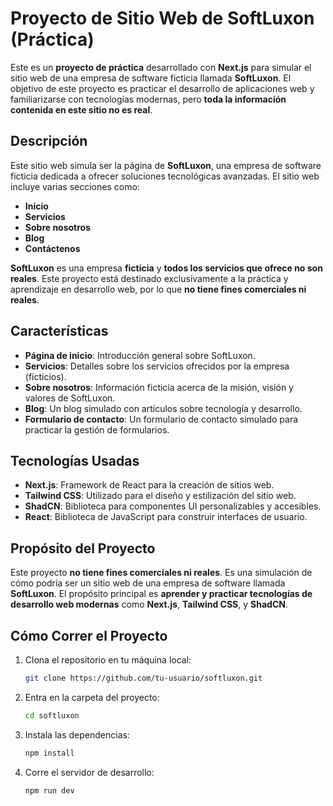 # Proyecto de Sitio Web de SoftLuxon (Práctica)

Este es un **proyecto de práctica** desarrollado con **Next.js** para simular el sitio web de una empresa de software ficticia llamada **SoftLuxon**. El objetivo de este proyecto es practicar el desarrollo de aplicaciones web y familiarizarse con tecnologías modernas, pero **toda la información contenida en este sitio no es real**.

## Descripción

Este sitio web simula ser la página de **SoftLuxon**, una empresa de software ficticia dedicada a ofrecer soluciones tecnológicas avanzadas. El sitio web incluye varias secciones como:

- **Inicio**
- **Servicios**
- **Sobre nosotros**
- **Blog**
- **Contáctenos**

**SoftLuxon** es una empresa **ficticia** y **todos los servicios que ofrece no son reales**. Este proyecto está destinado exclusivamente a la práctica y aprendizaje en desarrollo web, por lo que **no tiene fines comerciales ni reales**.

## Características

- **Página de inicio**: Introducción general sobre SoftLuxon.
- **Servicios**: Detalles sobre los servicios ofrecidos por la empresa (ficticios).
- **Sobre nosotros**: Información ficticia acerca de la misión, visión y valores de SoftLuxon.
- **Blog**: Un blog simulado con artículos sobre tecnología y desarrollo.
- **Formulario de contacto**: Un formulario de contacto simulado para practicar la gestión de formularios.

## Tecnologías Usadas

- **Next.js**: Framework de React para la creación de sitios web.
- **Tailwind CSS**: Utilizado para el diseño y estilización del sitio web.
- **ShadCN**: Biblioteca para componentes UI personalizables y accesibles.
- **React**: Biblioteca de JavaScript para construir interfaces de usuario.

## Propósito del Proyecto

Este proyecto **no tiene fines comerciales ni reales**. Es una simulación de cómo podría ser un sitio web de una empresa de software llamada **SoftLuxon**. El propósito principal es **aprender y practicar tecnologías de desarrollo web modernas** como **Next.js**, **Tailwind CSS**, y **ShadCN**.

## Cómo Correr el Proyecto

1. Clona el repositorio en tu máquina local:
   ```bash
   git clone https://github.com/tu-usuario/softluxon.git
2. Entra en la carpeta del proyecto:
   ```bash
   cd softluxon
3. Instala las dependencias:
   ```bash
   npm install
4. Corre el servidor de desarrollo:
   ```bash
   npm run dev
 
